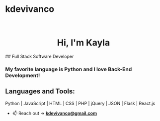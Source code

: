 # kdevivanco
<div align="center">

<br>

# Hi, I'm Kayla 

</div>
## Full Stack Software Developer

### My favorite language is Python and I love Back-End Development! 

## Languages and Tools:
Python | JavaScript | HTML | CSS | PHP | jQuery | JSON | Flask | React.js 

- 📫 Reach out ->  **kdevivanco@gmail.com**



